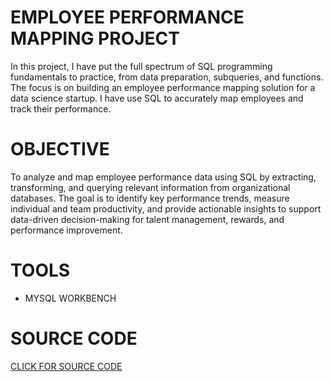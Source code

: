 # EMPLOYEE PERFORMANCE MAPPING PROJECT
In this project, I have put the full spectrum of SQL programming fundamentals to practice, from data preparation, subqueries, and functions. The focus is on building an employee performance mapping solution for a data science startup. I have use SQL to accurately map employees and track their performance.   

# OBJECTIVE
To analyze and map employee performance data using SQL by extracting, transforming, and querying relevant information from organizational databases. The goal is to identify key performance trends, measure individual and team productivity, and provide actionable insights to support data-driven decision-making for talent management, rewards, and performance improvement.

# TOOLS
 - MYSQL WORKBENCH

# SOURCE CODE
<a href="https://github.com/yashvi136/SQL-PROJECT/blob/main/project1.docx">CLICK FOR SOURCE CODE</a>
